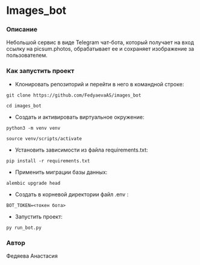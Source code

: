 # Images_bot
### Описание
Небольшой сервис в виде Telegram чат-бота, который получает на вход ссылку на picsum.photos, обрабатывает ее и сохраняет изображение за пользователем.
### Как запустить проект

- Клонировать репозиторий и перейти в него в командной строке:

```
git clone https://github.com/FedyaevaAS/images_bot
``` 
```
cd images_bot
``` 

- Cоздать и активировать виртуальное окружение:

```
python3 -m venv venv
```
```
source venv/scripts/activate
```

- Установить зависимости из файла requirements.txt:

```
pip install -r requirements.txt
```

- Применить миграции базы данных:

```
alembic upgrade head
```


- Создать в корневой директории файл .env :

```
BOT_TOKEN=<токен бота>
```

- Запустить проект:
```
py run_bot.py
```

### Автор
Федяева Анастасия
